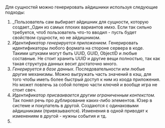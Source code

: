 Для сущностей можно генерировать айдишники используя следующие подходы:
1. _Пользователь сам выбирает айдишник для сущности, которую создает._Один из самых плохих вариантов имхо. Если так сильно требуется, чтоб пользователь что-то вводил - пусть будет свойством сущности, но не айдишником.
2. _Идентификатор генерируется приложением._ Генерировать идентификаторы любого формата на стороне сервера в коде. Такими штуками могут быть UUID, GUID, ObjectID и любые составные. Не стоит хранить UUID и другие вещи полностью, так как такая структура данных весит достаточно много.
3. _Генерируется в базе данных._  Последовательности или любые другие механизмы. Можно выгружать часть значений в кэш, для того чтобы иметь более быстрый доступ к ним из коода приложения. Но может повлечь за собой потерю части ключей и вообще игра не стоит свеч.
4. _Идентификатор присваивается другим ограниченным контекстом._ Так понял речь про дублирование каких-либо элементов. Юзер в системе и покупатель в другой. Создаются с одинаковыми айдишниками (привязываются). Изменения в одной приводят к изменениям в другой - нужны события и тд.
5. 